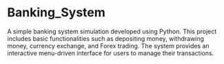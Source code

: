 # Banking_System
A simple banking system simulation developed using Python. This project includes basic functionalities such as depositing money, withdrawing money, currency exchange, and Forex trading. The system provides an interactive menu-driven interface for users to manage their transactions.
